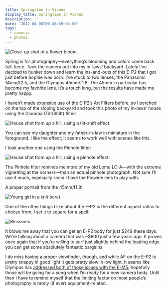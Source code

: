 ```yaml
---
title: Springtime in Vienna
display_title: Springtime in Vienna
description: ''
date: '2012-04-06T00:45:59-04:00'
tags:
  - cameras
  - photos
---
```

![Close-up shot of a flower bloom.](bloom.jpg "Selective focus on micro-4/3rds can be hard to achieve, but the 45mm/f1.8 makes things easier")

Spring is for photography—everything’s blooming and colors come back full-force. Took the camera out into my in-laws’ backyard. Lately I’ve decided to hunker down and learn the ins-and-outs of this E-P2 that I got just before Sophie was born. I’ve stuck to two lenses, the Panasonic 14mm/f2.5, and the Olympus 45mm/f1.8. The 45mm in particular has become my favorite lens. It’s a touch long, but the results have made me pretty happy.

I haven’t made extensive use of the E-P2’s Art Filters before, so I perched on the top of the sloping backyard and took this photo of my in-laws’ house using the Diorama (Tilt/Shift) filter:

![House shot from up a hill, using a tilt-shift effect.](tilt-shift.jpg "From up the hill (taken with the 14mm/f2.5")

You can see my daughter and my father-in-law in miniature in the foreground. I like the effect; it seems to work well with scenes like this.

I took another one using the Pinhole filter:

![House shot from up a hill, using a pinhole effect.](pinhole.jpg "Pinhole filter")

The Pinhole filter reminds me more of my old Lomo LC-A—with the extreme vignetting at the corners—than an actual pinhole photograph. Not sure I’ll use it much, especially since I have the Pinwide lens to play with.

A proper portrait from the 45mm/f1.8:

![Young girl in a knit beret](beret.jpg "Em in her awesome hat")

One of the other things I like about the E-P2 is the different aspect ratios to choose from. I set it to square for a spell:

![Blossoms](blossoms.jpg "Blossoms")

It blows me away that you can get an E-P2 body for just \$249 these days. We’re talking about a camera that was ~$800 just a few years ago. It proves once again that if you’re willing to surf just slightly behind the leading edge you can get some absolutely fantastic bargains.

I do miss having a proper viewfinder, though, and while AF on the E-P2 is pretty snappy in good light it gets pretty slow in low light. It seems like Olympus has [addressed both of those issues with the E-M5](http://robinwong.blogspot.com/2012/03/olympus-om-d-e-m5-review-batu-caves-kl.html); hopefully those will be going for a song when I’m ready for a new camera body. Until then I have to remind myself that the limiting factor on most people’s photography is rarely (if ever) equipment-related.
